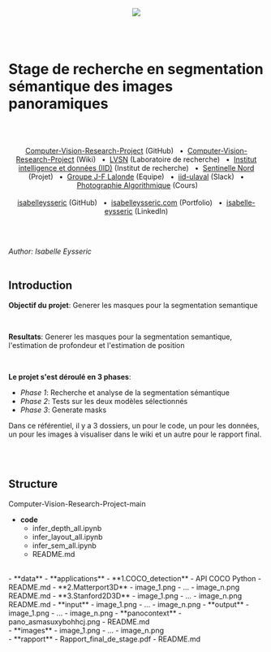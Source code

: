 <p align="center">
  <img src="http://vision.gel.ulaval.ca/skin/fr/images/interface/logo_lvsn.gif" />
</p>
<br/>
<br/>


# Stage de recherche en segmentation sémantique des images panoramiques
<br/>
<br/>


<p align='center'>
  <a href="https://github.com/isabelleysseric/Computer-Vision-Research-Project">Computer-Vision-Research-Project</a> (GitHub)
  &nbsp; • &nbsp;<a href="https://github.com/isabelleysseric/Computer-Vision-Research-Project/wiki">Computer-Vision-Research-Project</a> (Wiki)
  &nbsp; • &nbsp;<a href="http://vision.gel.ulaval.ca/fr/about/index.php">LVSN</a> (Laboratoire de recherche)
  &nbsp; • &nbsp;<a href="https://iid.ulaval.ca/">Institut intelligence et données (IID)</a> (Institut de recherche)
  &nbsp; • &nbsp;<a href="https://sentinellenord.ulaval.ca/projets-de-recherche/design-biophilique-dans-larctique-co-creation-communautaire">Sentinelle Nord</a> (Projet)
  &nbsp; • &nbsp;<a href="http://vision.gel.ulaval.ca/~jflalonde/students/">Groupe J-F Lalonde</a> (Equipe)
  &nbsp; • &nbsp;<a href="https://iid-ulaval.slack.com/archives/C0141TJKPH7">iid-ulaval</a> (Slack)
  &nbsp; • &nbsp;<a href="http://wcours.gel.ulaval.ca/GIF4105/index.html">Photographie Algorithmique</a> (Cours)<br/><br/>
  <a href="https://github.com/isabelleysseric">isabelleysseric</a> (GitHub)
  &nbsp; • &nbsp;<a href="https://isabelleysseric.com/">isabelleysseric.com</a> (Portfolio)
  &nbsp; • &nbsp;<a href="https://www.linkedin.com/in/isabelle-eysseric/">isabelle-eysseric</a> (LinkedIn)<br/>
</p>
<br/>
<br/>


*Author: Isabelle Eysseric*
<br/>
<br/>


## Introduction

**Objectif du projet**: Generer les masques pour la segmentation semantique

<br/>
  
**Resultats**: Generer les masques pour la segmentation semantique, l'estimation de profondeur et l'estimation de position

<br/>

**Le projet s'est déroulé en 3 phases**:  

* *Phase 1*: Recherche et analyse de la segmentation sémantique
* *Phase 2*: Tests sur les deux modèles sélectionnés
* *Phase 3*: Generate masks
  
Dans ce référentiel, il y a 3 dossiers, un pour le code, un pour les données, un pour les images à visualiser dans le wiki et un autre pour le rapport final.
  
<br/>
<br/>
  
## Structure
  
Computer-Vision-Research-Project-main  

- **code**  
  - infer_depth_all.ipynb
  - infer_layout_all.ipynb
  - infer_sem_all.ipynb
  - README.md  
<br/>
- **data**  
  - **applications**
    - **1.COCO_detection**  
      - API COCO Python
      - README.md  
    - **2.Matterport3D**  
      - image_1.png  
      - ...    
      - image_n.png
      README.md  
    - **3.Stanford2D3D**  
      - image_1.png  
      - ...    
      - image_n.png
      README.md  
  - **input**
    - image_1.png  
    - ...  
    - image_n.png  
  - **output**
    - image_1.png  
    - ...  
    - image_n.png  
  - **panocontext**
    - pano_asmasuxybohhcj.png
  - README.md
<br/>
- **images**  
  - image_1.png  
  - ...  
  - image_n.png  
<br/>
- **rapport**  
  - Rapport_final_de_stage.pdf  
  - README.md  
<br/>
<br/>
<br/>
  
